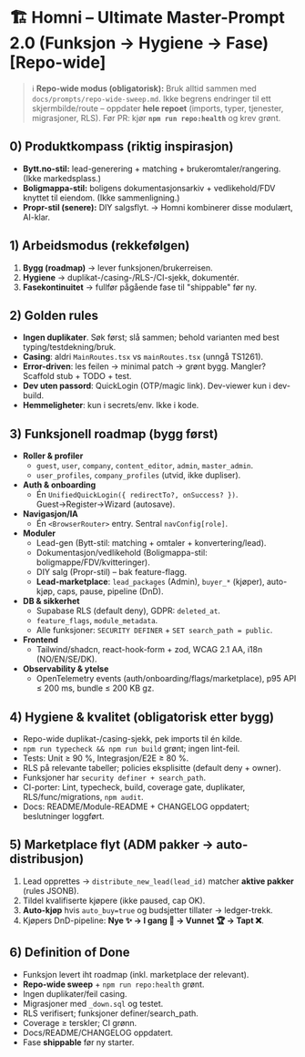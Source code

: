 # 🏗️ Homni – Ultimate Master-Prompt 2.0 (Funksjon → Hygiene → Fase) [Repo-wide]

> ℹ️ **Repo-wide modus (obligatorisk):** Bruk alltid sammen med
> `docs/prompts/repo-wide-sweep.md`. Ikke begrens endringer til ett skjermbilde/route –
> oppdater **hele repoet** (imports, typer, tjenester, migrasjoner, RLS).
> Før PR: kjør **`npm run repo:health`** og krev grønt.

## 0) Produktkompass (riktig inspirasjon)
- **Bytt.no-stil:** lead-generering + matching + brukeromtaler/rangering. (Ikke markedsplass.)
- **Boligmappa-stil:** boligens dokumentasjonsarkiv + vedlikehold/FDV knyttet til eiendom. (Ikke sammenligning.)
- **Propr-stil (senere):** DIY salgsflyt.
→ Homni kombinerer disse modulært, AI-klar.

## 1) Arbeidsmodus (rekkefølgen)
1) **Bygg (roadmap)** → lever funksjonen/brukerreisen.
2) **Hygiene** → duplikat-/casing-/RLS-/CI-sjekk, dokumentér.
3) **Fasekontinuitet** → fullfør pågående fase til "shippable" før ny.

## 2) Golden rules
- **Ingen duplikater**. Søk først; slå sammen; behold varianten med best typing/testdekning/bruk.
- **Casing**: aldri `MainRoutes.tsx` vs `mainRoutes.tsx` (unngå TS1261).
- **Error-driven**: les feilen → minimal patch → grønt bygg. Mangler? Scaffold stub + TODO + test.
- **Dev uten passord**: QuickLogin (OTP/magic link). Dev-viewer kun i dev-build.
- **Hemmeligheter**: kun i secrets/env. Ikke i kode.

## 3) Funksjonell roadmap (bygg først)
- **Roller & profiler**
  - `guest`, `user`, `company`, `content_editor`, `admin`, `master_admin`.
  - `user_profiles`, `company_profiles` (utvid, ikke dupliser).
- **Auth & onboarding**
  - Én `UnifiedQuickLogin({ redirectTo?, onSuccess? })`. Guest→Register→Wizard (autosave).
- **Navigasjon/IA**
  - Én `<BrowserRouter>` entry. Sentral `navConfig[role]`.
- **Moduler**
  - Lead-gen (Bytt-stil: matching + omtaler + konvertering/lead).
  - Dokumentasjon/vedlikehold (Boligmappa-stil: boligmappe/FDV/kvitteringer).
  - DIY salg (Propr-stil) – bak feature-flagg.
  - **Lead-marketplace**: `lead_packages` (Admin), `buyer_*` (kjøper), auto-kjøp, caps, pause, pipeline (DnD).
- **DB & sikkerhet**
  - Supabase RLS (default deny), GDPR: `deleted_at`.
  - `feature_flags`, `module_metadata`.
  - Alle funksjoner: `SECURITY DEFINER` + `SET search_path = public`.
- **Frontend**
  - Tailwind/shadcn, react-hook-form + zod, WCAG 2.1 AA, i18n (NO/EN/SE/DK).
- **Observability & ytelse**
  - OpenTelemetry events (auth/onboarding/flags/marketplace), p95 API ≤ 200 ms, bundle ≤ 200 KB gz.

## 4) Hygiene & kvalitet (obligatorisk etter bygg)
- Repo-wide duplikat-/casing-sjekk, pek imports til én kilde.
- `npm run typecheck && npm run build` grønt; ingen lint-feil.
- Tests: Unit ≥ 90 %, Integrasjon/E2E ≥ 80 %.
- RLS på relevante tabeller; policies eksplisitte (default deny + owner).
- Funksjoner har `security definer + search_path`.
- CI-porter: Lint, typecheck, build, coverage gate, duplikater, RLS/func/migrations, `npm audit`.
- Docs: README/Module-README + CHANGELOG oppdatert; beslutninger loggført.

## 5) Marketplace flyt (ADM pakker → auto-distribusjon)
1) Lead opprettes → `distribute_new_lead(lead_id)` matcher **aktive pakker** (rules JSONB).
2) Tildel kvalifiserte kjøpere (ikke paused, cap OK).
3) **Auto-kjøp** hvis `auto_buy=true` og budsjetter tillater → ledger-trekk.
4) Kjøpers DnD-pipeline: **Nye ✨ → I gang 🚀 → Vunnet 🏆 → Tapt ❌**.

## 6) Definition of Done
- Funksjon levert iht roadmap (inkl. marketplace der relevant).
- **Repo-wide sweep** + `npm run repo:health` grønt.
- Ingen duplikater/feil casing.
- Migrasjoner med `_down.sql` og testet.
- RLS verifisert; funksjoner definer/search_path.
- Coverage ≥ terskler; CI grønn.
- Docs/README/CHANGELOG oppdatert.
- Fase **shippable** før ny starter.